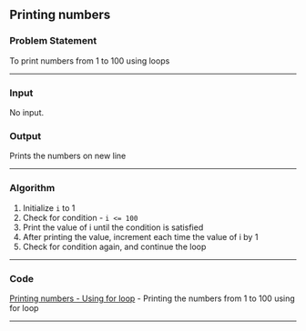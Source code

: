 ## Printing numbers

### Problem Statement
To print numbers from 1 to 100 using loops

---

### Input
No input.

### Output 
Prints the numbers on new line

---

### Algorithm 
1. Initialize `i` to 1
2. Check for condition - `i <= 100`
3. Print the value of i until the condition is satisfied
4. After printing the value, increment each time the value of i by 1
5. Check for condition again, and continue the loop

---

### Code

[Printing numbers - Using for loop](printing_1_to_100.c) - Printing the numbers from 1 to 100 using for loop 

---